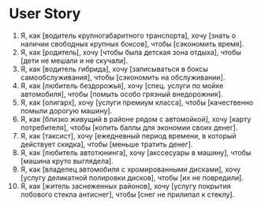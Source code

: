 # User Story
1. Я, как [водитель крупногабаритного транспорта], хочу [знать о наличии свободных крупных боксов], чтобы [сэкономить время].
2. Я, как [родитель], хочу [чтобы была детская зона отдыха], чтобы [дети не мешали и не скучали].
3. Я, как [водитель гибрида], хочу [записываться в боксы самообслуживания], чтобы [сэкономить на обслуживании].
4. Я, как [любитель бездорожья], хочу [спец. услуги по мойке автомобиля], чтобы [помыть особо грязный внедорожник].
5. Я, как [олигарх], хочу [услуги премиум класса], чтобы [качественно помыли дорогую машину].
6. Я, как [близко живущий в районе рядом с автомойкой], хочу [карту потребителя], чтобы [копить баллы для экономии своих денег].
7. Я, как [таксист], хочу [ежедневный период времени, в который действует скидка], чтобы [меньше тратить денег].
8. Я, как [любитель автотюнинга], хочу [акссесуары в машину], чтобы [машина круто выглядела].
9. Я, как [владелец автомобиля с хромированными дисками], хочу [услугу деликатной полировки дисков], чтобы [их не повредили].
10. Я, как [житель заснеженных районов], хочу [услугу покрытия лобового стекла антиснег], чтобы [снег не прилипал к стеклу].
